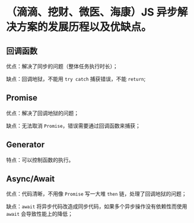 # （滴滴、挖财、微医、海康）JS 异步解决方案的发展历程以及优缺点。

## 回调函数

优点：解决了同步的问题（整体任务执行时长）；

缺点：回调地狱，不能用 `try catch` 捕获错误，不能 `return`;


## Promise

优点：解决了回调地狱的问题；

缺点：无法取消 `Promise`，错误需要通过回调函数来捕获；


## Generator

特点：可以控制函数的执行。

## Async/Await

优点：代码清晰，不用像 `Promise` 写一大堆 `then` 链，处理了回调地狱的问题；

缺点：`await` 将异步代码改造成同步代码，如果多个异步操作没有依赖性而使用 `await` 会导致性能上的降低；